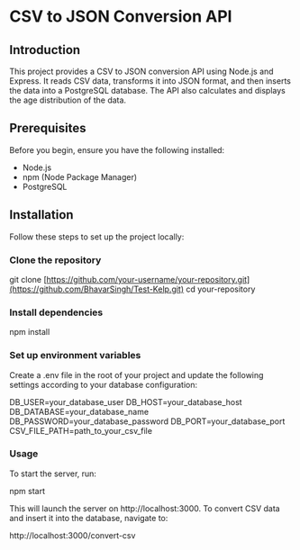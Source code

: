 # CSV to JSON Conversion API 

## Introduction
This project provides a CSV to JSON conversion API using Node.js and Express. It reads CSV data, transforms it into JSON format, and then inserts the data into a PostgreSQL database. The API also calculates and displays the age distribution of the data.

## Prerequisites
Before you begin, ensure you have the following installed:
- Node.js
- npm (Node Package Manager)
- PostgreSQL

## Installation

Follow these steps to set up the project locally:

### Clone the repository

git clone [https://github.com/your-username/your-repository.git](https://github.com/BhavarSingh/Test-Kelp.git)
cd your-repository

### Install dependencies

npm install

### Set up environment variables

Create a .env file in the root of your project and update the following settings according to your database configuration:

DB_USER=your_database_user
DB_HOST=your_database_host
DB_DATABASE=your_database_name
DB_PASSWORD=your_database_password
DB_PORT=your_database_port
CSV_FILE_PATH=path_to_your_csv_file

### Usage 

To start the server, run:

npm start

This will launch the server on http://localhost:3000. To convert CSV data and insert it into the database, navigate to:

http://localhost:3000/convert-csv

